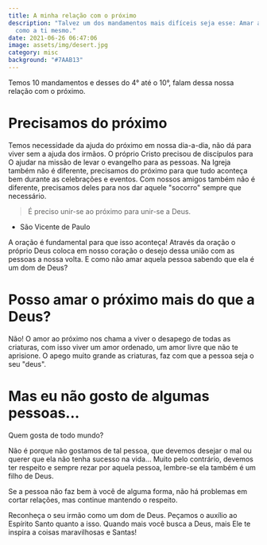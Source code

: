 ```yaml
---
title: A minha relação com o próximo
description: "Talvez um dos mandamentos mais difíceis seja esse: Amar ao próximo
  como a ti mesmo."
date: 2021-06-26 06:47:06
image: assets/img/desert.jpg
category: misc
background: "#7AAB13"
---
```

Temos 10 mandamentos e desses do 4° até o 10°, falam dessa nossa relação com o próximo.

# **Precisamos do próximo**

Temos necessidade da ajuda do próximo em nossa dia-a-dia, não dá para viver sem a ajuda dos irmãos. O próprio Cristo precisou de discípulos para O ajudar na missão de levar o evangelho para as pessoas. Na Igreja também não é diferente, precisamos do próximo para que tudo aconteça bem durante as celebrações e eventos. Com nossos amigos também não é diferente, precisamos deles para nos dar aquele "socorro" sempre que necessário.

> É preciso unir-se ao próximo para unir-se a Deus.

* São Vicente de Paulo

A oração é fundamental para que isso aconteça! Através da oração o próprio Deus coloca em nosso coração o desejo dessa união com as pessoas a nossa volta. E como não amar aquela pessoa sabendo que ela é um dom de Deus?

# Posso amar o próximo mais do que a Deus?

Não! O amor ao próximo nos chama a viver o desapego de todas as criaturas, com isso viver um amor ordenado, um amor livre que não te aprisione. O apego muito grande as criaturas, faz com que a pessoa seja o seu "deus".

# Mas eu não gosto de algumas pessoas...

Quem gosta de todo mundo? 

Não é porque não gostamos de tal pessoa, que devemos desejar o mal ou querer que ela não tenha sucesso na vida... Muito pelo contrário, devemos ter respeito e sempre rezar por aquela pessoa, lembre-se ela também é um filho de Deus.

Se a pessoa não faz bem à você de alguma forma, não há problemas em cortar relações, mas continue mantendo o respeito.

Reconheça o seu irmão como um dom de Deus. Peçamos o auxílio ao Espírito Santo quanto a isso. Quando mais você busca a Deus, mais Ele te inspira a coisas maravilhosas e Santas!